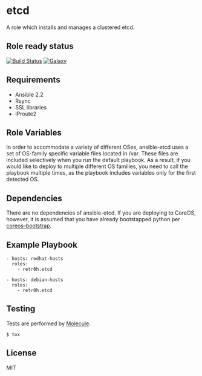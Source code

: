etcd
====

A role which installs and manages a clustered etcd.

Role ready status
-----------------

[![Build Status](http://img.shields.io/travis/retr0h/ansible-etcd.svg?style=flat-square)](https://travis-ci.org/retr0h/ansible-etcd)
[![Galaxy](http://img.shields.io/badge/galaxy-ansible--etcd-blue.svg?style=flat-square)](https://galaxy.ansible.com/list#/roles/1206)

Requirements
------------

* Ansible 2.2
* Rsync
* SSL libraries
* IProute2

Role Variables
--------------

In order to accommodate a variety of different OSes, ansible-etcd uses a set of OS-family
specific variable files located in /var.  These files are included selectively when you run
the default playbook.  As a result, if you would like to deploy to multiple different OS families,
you need to call the playbook multiple times, as the playbook includes variables only for the
first detected OS.

Dependencies
------------

There are no dependencies of ansible-etcd.  If you are deploying to CoreOS, however, it is assumed
that you have already bootstapped python per [coreos-bootstrap](https://github.com/defunctzombie/ansible-coreos-bootstrap).

Example Playbook
----------------

    - hosts: redhat-hosts
      roles:
        - retr0h.etcd

    - hosts: debian-hosts
      roles:
        - retr0h.etcd

Testing
-------

Tests are performed by [Molecule](http://molecule.readthedocs.org/en/latest/).

    $ tox

License
-------

MIT
